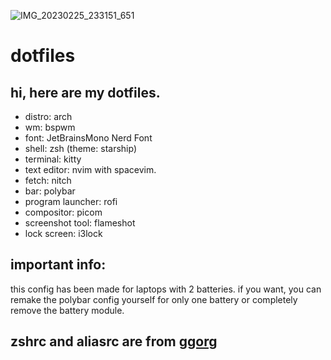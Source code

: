![IMG_20230225_233151_651](https://user-images.githubusercontent.com/56086445/221382580-ae93be3f-558a-4998-bc90-ceaf0a44f322.png)
# dotfiles
## hi, here are my dotfiles.
- distro:           arch
- wm:               bspwm
- font:             JetBrainsMono Nerd Font
- shell:            zsh (theme: starship)
- terminal:         kitty
- text editor:      nvim with spacevim.
- fetch:            nitch
- bar:              polybar
- program launcher: rofi
- compositor:       picom
- screenshot tool:  flameshot
- lock screen:      i3lock
## important info:
this config has been made for laptops with 2 batteries. if you want, 
you can remake the polybar config yourself for only one battery or
completely remove the battery module.
## zshrc and aliasrc are from [ggorg](https://github.com/GGORG0)
